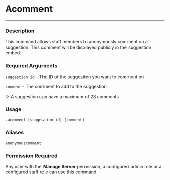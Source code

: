 # Acomment
---
### Description
This command allows staff members to anonymously comment on a suggestion. This comment will be displayed publicly in the suggestion embed.
### Required Arguments
`suggestion id` - The ID of the suggestion you want to comment on

`comment` - The comment to add to the suggestion

!> A suggestion can have a maximum of 23 comments
### Usage
```
.acomment [suggestion id] [comment]
```
### Aliases
`anonymouscomment`
### Permission Required
Any user with the **Manage Server** permission, a configured admin role or a configured staff role can use this command.
